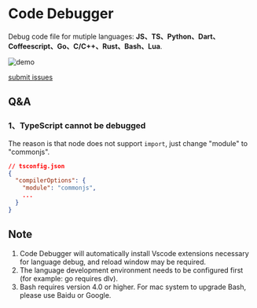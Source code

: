 # Code Debugger

Debug code file for mutiple languages: **JS、TS、Python、Dart、Coffeescript、Go、C/C++、Rust、Bash、Lua**.

![demo](https://gitee.com/genqing/code-debuger/raw/master/res/demo.png)

[submit issues](https://gitee.com/genqing/code-debuger/issues)

## Q&A
### 1、TypeScript cannot be debugged
The reason is that node does not support `import`, just change "module" to "commonjs". 
```json
// tsconfig.json
{
  "compilerOptions": {
    "module": "commonjs",
    ...
  }
}
```

## Note
1. Code Debugger will automatically install Vscode extensions necessary for language debug, and reload window may be required. 
2. The language development environment needs to be configured first (for example: go requires dlv).
3. Bash requires version 4.0 or higher. For mac system to upgrade Bash, please use Baidu or Google.  